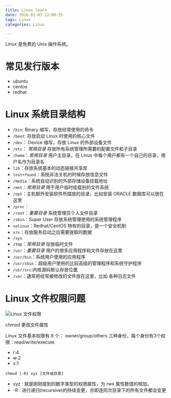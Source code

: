 ```yaml
---
title: Linux learn
date: 2016-01-03 22:00:35
tags: Linux
categories: Linux

---
```


Linux 是免费的 Unix 操作系统。

# 常见发行版本

- ubuntu
- centos
- redhat


# Linux 系统目录结构

- `/bin`: Binary 缩写，存放经常使用的命令
- `/boot`: 存放启动 Linux 时使用的核心文件
- `/dev`： Device 缩写，存放 Linux 的外部设备文件	
- `/etc`： *常用目录* 存放所有系统管理所需要的配置文件和子目录
- `/home`：*常用目录* 用户主目录，在 Linux 中每个用户都有一个自己的目录，用户名作为目录名	
- `lib`：存放系统基本的动态链接共享库
- `lost+found`：系统非法关机的时候存放信息文件
- `/media`：系统自动识别的外部存储设备挂载地址
- `/mnt`：*常用目录* 用于用户临时挂载别的文件系统
- `/opt`：主机额外安装软件所摆放的目录，比如安装 ORACLE 数据库可以放在这里
- `/proc`：
- `/root`：*重要目录* 系统管理员个人文件目录
- `/sbin`：Super User 存放系统管理使用的系统管理程序
- `selinux`：Redhat/CentOS 特有的目录，是一个安全机制
- `srv`：存放服务启动之后需要提取的数据
- `/sys`
- `/tmp`：*常用目录* 存放临时文件
- `/usr`：*重要目录* 用户的很多应用程序和文件存放在这里
- `/usr/bin`：系统用户使用的应用程序
- `/usr/sbin`：超级用户使用的比较高级的管理程序和系统守护程序
- `/usr/src`:内核源码默认存放位置
- `/var`：通常把经常被修改的文件放在这里，比如 各种日志文件


# Linux 文件权限问题

![Linux 文件权限](http://www.runoob.com/wp-content/uploads/2014/06/363003_1227493859FdXT.png)

chmod 更改文件属性

Linux 文件基本权限有 9 个： owner/group/others 三种身份，每个身份有3个权限：read/write/execute

- r:4
- w:2
- x:1

```
chmod [-R] xyz [文件或目录]
```

- xyz : 就是刚刚提到的数字类型的权限属性，为 rwx 属性数值的相加。
- -R : 进行递归(recursive)的持续变更，亦即连同次目录下的所有文件都会变更




